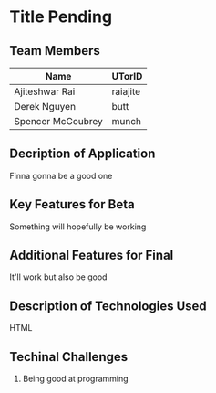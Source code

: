 # Title Pending

## Team Members
Name | UTorID
--- | ---
Ajiteshwar Rai | raiajite
Derek Nguyen | butt
Spencer McCoubrey | munch

## Decription of Application
Finna gonna be a good one

## Key Features for Beta
Something will hopefully be working

## Additional Features for Final
It'll work but also be good

## Description of Technologies Used
HTML

## Techinal Challenges

1. Being good at programming